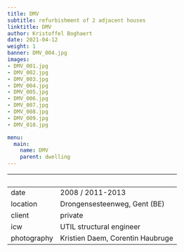 ```yaml
---
title: DMV
subtitle: refurbishment of 2 adjacent houses
linktitle: DMV
author: Kristoffel Boghaert
date: 2021-04-12
weight: 1
banner: DMV_004.jpg
images:
- DMV_001.jpg
- DMV_002.jpg
- DMV_003.jpg
- DMV_004.jpg
- DMV_005.jpg
- DMV_006.jpg
- DMV_007.jpg
- DMV_008.jpg
- DMV_009.jpg
- DMV_010.jpg

menu:
  main:
    name: DMV
    parent: dwelling
---
```


&nbsp;|&nbsp;
------|------
date  |   2008 / 2011-2013
location	|		Drongensesteenweg, Gent (BE)
client		|		private
icw			|   UTIL structural engineer
photography   |   Kristien Daem, Corentin Haubruge
